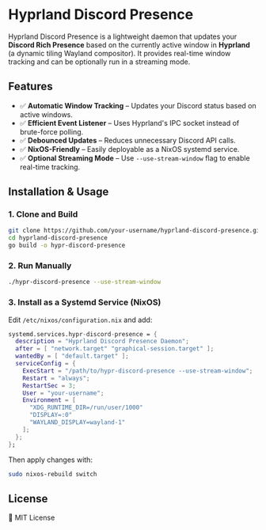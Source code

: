 # Hyprland Discord Presence

Hyprland Discord Presence is a lightweight daemon that updates your **Discord Rich Presence** based on the currently active window in **Hyprland** (a dynamic tiling Wayland compositor). It provides real-time window tracking and can be optionally run in a streaming mode.

## Features

- ✅ **Automatic Window Tracking** – Updates your Discord status based on active windows.
- ✅ **Efficient Event Listener** – Uses Hyprland's IPC socket instead of brute-force polling.
- ✅ **Debounced Updates** – Reduces unnecessary Discord API calls.
- ✅ **NixOS-Friendly** – Easily deployable as a NixOS systemd service.
- ✅ **Optional Streaming Mode** – Use `--use-stream-window` flag to enable real-time tracking.

## Installation & Usage

### 1. Clone and Build
```sh
git clone https://github.com/your-username/hyprland-discord-presence.git
cd hyprland-discord-presence
go build -o hypr-discord-presence
```

### 2. Run Manually
```sh
./hypr-discord-presence --use-stream-window
```

### 3. Install as a Systemd Service (NixOS)
Edit `/etc/nixos/configuration.nix` and add:
```nix
systemd.services.hypr-discord-presence = {
  description = "Hyprland Discord Presence Daemon";
  after = [ "network.target" "graphical-session.target" ];
  wantedBy = [ "default.target" ];
  serviceConfig = {
    ExecStart = "/path/to/hypr-discord-presence --use-stream-window";
    Restart = "always";
    RestartSec = 3;
    User = "your-username";
    Environment = [
      "XDG_RUNTIME_DIR=/run/user/1000"
      "DISPLAY=:0"
      "WAYLAND_DISPLAY=wayland-1"
    ];
  };
};
```
Then apply changes with:
```sh
sudo nixos-rebuild switch
```

## License
📜 MIT License


